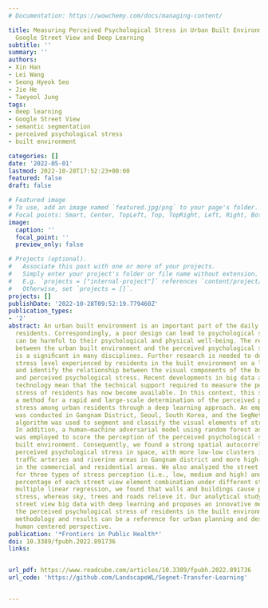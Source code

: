 ```yaml
---
# Documentation: https://wowchemy.com/docs/managing-content/

title: Measuring Perceived Psychological Stress in Urban Built Environments Using
  Google Street View and Deep Learning
subtitle: ''
summary: ''
authors:
- Xin Han
- Lei Wang
- Seong Hyeok Seo
- Jie He
- Taeyeol Jung
tags:
- deep learning
- Google Street View
- semantic segmentation
- perceived psychological stress
- built environment

categories: []
date: '2022-05-01'
lastmod: 2022-10-28T17:52:23+08:00
featured: false
draft: false

# Featured image
# To use, add an image named `featured.jpg/png` to your page's folder.
# Focal points: Smart, Center, TopLeft, Top, TopRight, Left, Right, BottomLeft, Bottom, BottomRight.
image:
  caption: ''
  focal_point: ''
  preview_only: false

# Projects (optional).
#   Associate this post with one or more of your projects.
#   Simply enter your project's folder or file name without extension.
#   E.g. `projects = ["internal-project"]` references `content/project/deep-learning/index.md`.
#   Otherwise, set `projects = []`.
projects: []
publishDate: '2022-10-28T09:52:19.779460Z'
publication_types:
- '2'
abstract: An urban built environment is an important part of the daily lives of urban
  residents. Correspondingly, a poor design can lead to psychological stress, which
  can be harmful to their psychological and physical well-being. The relationship
  between the urban built environment and the perceived psychological stress of residents
  is a signiﬁcant in many disciplines. Further research is needed to determine the
  stress level experienced by residents in the built environment on a large scale
  and identify the relationship between the visual components of the built environment
  and perceived psychological stress. Recent developments in big data and deep learning
  technology mean that the technical support required to measure the perceived psychological
  stress of residents has now become available. In this context, this study explored
  a method for a rapid and large-scale determination of the perceived psychological
  stress among urban residents through a deep learning approach. An empirical study
  was conducted in Gangnam District, Seoul, South Korea, and the SegNet deep learning
  algorithm was used to segment and classify the visual elements of street views.
  In addition, a human–machine adversarial model using random forest as a framework
  was employed to score the perception of the perceived psychological stress in the
  built environment. Consequently, we found a strong spatial autocorrelation in the
  perceived psychological stress in space, with more low-low clusters in the urban
  trafﬁc arteries and riverine areas in Gangnam district and more high-high clusters
  in the commercial and residential areas. We also analyzed the street view images
  for three types of stress perception (i.e., low, medium and high) and obtained the
  percentage of each street view element combination under different stresses. Using
  multiple linear regression, we found that walls and buildings cause psychological
  stress, whereas sky, trees and roads relieve it. Our analytical study integrates
  street view big data with deep learning and proposes an innovative method for measuring
  the perceived psychological stress of residents in the built environment. The research
  methodology and results can be a reference for urban planning and design from a
  human centered perspective.
publication: '*Frontiers in Public Health*'
doi: 10.3389/fpubh.2022.891736
links:


url_pdf: https://www.readcube.com/articles/10.3389/fpubh.2022.891736
url_code: 'https://github.com/LandscapeWL/Segnet-Transfer-Learning'


---
```



